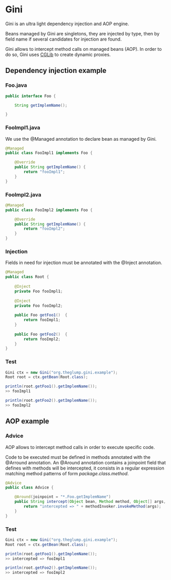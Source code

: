 # Gini

Gini is an ultra light dependency injection and AOP engine.

Beans managed by Gini are singletons, they are injected by type, then by field name if several candidates for injection are found.

Gini allows to intercept method calls on managed beans (AOP). In order to do so, Gini uses [CGLib](https://github.com/cglib/cglib) to create dynamic proxies.

## Dependency injection example

###  Foo.java

```java
public interface Foo {

	String getImplemName();

}
```
###  FooImpl1.java

We use the @Managed annotation to declare bean as managed by Gini.

```java
@Managed
public class FooImpl1 implements Foo {

	@Override
	public String getImplemName() {
		return "fooImpl1";
	}
}
```

###  FooImpl2.java

```java
@Managed
public class FooImpl2 implements Foo {

	@Override
	public String getImplemName() {
		return "fooImpl2";
	}
}
```

###  Injection

Fields in need for injection must be annotated with the @Inject annotation.

```java
@Managed
public class Root {
	
	@Inject
	private Foo fooImpl1;
	
	@Inject
	private Foo fooImpl2;
	
	public Foo getFoo1()  {
		return fooImpl1;
	}
	
	public Foo getFoo2()  {
		return fooImpl2;
	}
}
```

###  Test

```java
Gini ctx = new Gini("org.theglump.gini.example");
Root root = ctx.getBean(Root.class);

println(root.getFoo1().getImplemName());
>> fooImpl1

println(root.getFoo2().getImplemName());
>> fooImpl2
```

## AOP example

###  Advice

AOP allows to intercept method calls in order to execute specific code.

Code to be executed must be defined in methods annotated with the @Arround annotation. An @Around annotation contains a joinpoint field that defines with methods will be intercepted, it consists in a regular expression matching method patterns of form *package.class.method*.

```java
@Advice
public class Advice {

	@Around(joinpoint = "*.Foo.getImplemName")
	public String intercept(Object bean, Method method, Object[] args, MethodInvoker methodInvoker) {
		return "intercepted => " + methodInvoker.invokeMethod(args);
	}
}
```

###  Test

```java
Gini ctx = new Gini("org.theglump.gini.example");
Root root = ctx.getBean(Root.class);

println(root.getFoo1().getImplemName());
>> intercepted => fooImpl1

println(root.getFoo2().getImplemName());
>> intercepted => fooImpl2
```
